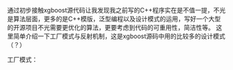 
通过初步接触xgboost源代码让我发现我之前写的C++程序实在是不值一提，不光是算法层面，更多的是C++模版，泛型编程以及设计模式的运用，写好一个大型的开源项目不光需要更优化的算法，更要考虑到代码的可重用性，简洁性等。
这里简单介绍一下工厂模式与反射机制，这是xgboost源码中用的比较多的设计模式（？）

工厂模式：